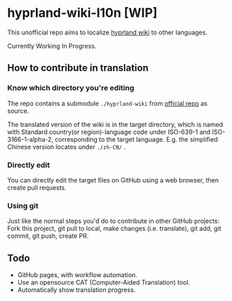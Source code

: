 # hyprland-wiki-l10n [WIP]
This unofficial repo aims to localize [hyprland wiki](https://wiki.hyprland.org) to other languages.

Currently Working In Progress.

## How to contribute in translation
### Know which directory you're editing
The repo contains a submodule `./hyprland-wiki` from [official repo](https://github.com/hyprwm/hyprland-wiki) as source.

The translated version of the wiki is in the target directory, which is named with Standard country(or region)-language code under ISO-639-1 and ISO-3166-1-alpha-2, corresponding to the target language. 
E.g. the simplified Chinese version locates under `./zh-CN/` .

### Directly edit
You can directly edit the target files on GitHub using a web browser, then create pull requests.
### Using git
Just like the normal steps you'd do to contribute in other GitHub projects:
Fork this project, git pull to local, make changes (i.e. translate), git add, git commit, git push, create PR.

## Todo
- GitHub pages, with workflow automation.
- Use an opensource CAT (Computer-Aided Translation) tool.
- Automatically show translation progress.
